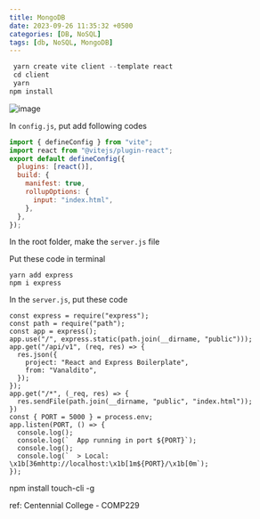 ```yaml
---
title: MongoDB
date: 2023-09-26 11:35:32 +0500
categories: [DB, NoSQL]
tags: [db, NoSQL, MongoDB]
---
```


```javascript
 yarn create vite client --template react
 cd client
 yarn
npm install
```

![image](https://github.com/jaekk9916/jaekk9916.github.io/assets/96701717/295131c8-4d17-4739-ae02-a34ebd1dfba0)

In `config.js`, put add following codes

```javascript
import { defineConfig } from "vite";
import react from "@vitejs/plugin-react";
export default defineConfig({
  plugins: [react()],
  build: {
    manifest: true,
    rollupOptions: {
      input: "index.html",
    },
  },
});
```

In the root folder, make the `server.js` file

Put these code in terminal
```shell
yarn add express
npm i express 
```

In the `server.js`, put these code
```
const express = require("express");
const path = require("path");
const app = express();
app.use("/", express.static(path.join(__dirname, "public")));
app.get("/api/v1", (req, res) => {
  res.json({
    project: "React and Express Boilerplate",
    from: "Vanaldito",
  });
});
app.get("/*", (_req, res) => {
  res.sendFile(path.join(__dirname, "public", "index.html"));
})
const { PORT = 5000 } = process.env;
app.listen(PORT, () => {
  console.log();
  console.log(`  App running in port ${PORT}`);
  console.log();
  console.log(`  > Local: \x1b[36mhttp://localhost:\x1b[1m${PORT}/\x1b[0m`);
});
```


npm install touch-cli -g


ref: Centennial College - COMP229
